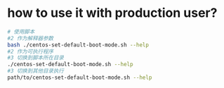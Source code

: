 # how to use it with  production user?

```sh
# 使用脚本
#2 作为解释器参数
bash ./centos-set-default-boot-mode.sh --help
#2 作为可执行程序
#3 切换到脚本所在目录
./centos-set-default-boot-mode.sh --help
#3 切换到其他目录执行
path/to/centos-set-default-boot-mode.sh --help
```
